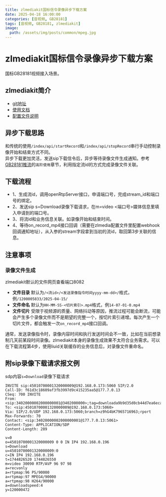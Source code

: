 ```yaml
---
title: zlmediakit国标信令录像异步下载方案
date: 2025-04-18 16:00:00
categories: [音视频, GB28181]
tags: [音视频, GB28181, zlmediakit]
image:
  path: /assets/img/posts/common/mpeg.jpg
---
```


# zlmediakit国标信令录像异步下载方案
国标GB28181视频接入场景。

## zlmediakit简介
+ [git地址](https://github.com/ZLMediaKit/ZLMediaKit)
+ [使用文档](https://docs.zlmediakit.com/zh/guide/)
+ [配置文件说明](https://github.com/zlmediakit/ZLMediaKit/blob/master/conf/config.ini)

## 异步下载思路
和传统的使用`/index/api/startRecord`和`/index/api/stopRecord`串行手动控制录像开始和结束方式不同。   
异步下载更加灵活，发送sip下载信令后，异步等待录像文件生成通知。参考[GB28181推流](https://github.com/ZLMediaKit/ZLMediaKit/wiki/GB28181%E6%8E%A8%E6%B5%81)的`高阶使用`章节，利用指定流id的方式完成录像文件关联。

## 下载流程
- 1、生成流id，调用openRtpServer接口，申请端口号，完成stream_id和端口号的绑定。
- 2、发送sip s=Download录像下载请求，在m=video <端口号>媒体信息里填入申请到的端口号。
- 3、将流id和业务信息关联。如录像开始和结束时间。
- 4、等待on_record_mp4接口回调（需要在zlmedia配置文件里配置webhook回调通知地址），从入参的stream字段拿到当初的流id，取回第3步关联的信息。

## 注意事项
### 录像文件生成
zlmediakit默认的文件网页查看端口8082
+ **文件目录** 默认为`/<流id>/<发送录像指令时间yyyy-mm-dd>/`格式，例`/1200005833/2025-04-15/`
+ **文件命名** 默认为`HH-MM-SS-<切片索引>.mp4`格式，例`14-07-01-0.mp4`
+ **文件切片** 受限于视频源的质量、网络抖动等原因，推流过程可能会断流，可能会产生多个录像文件而不是期望的完整一个，按切片索引递增。每次产生一个切片文件，都会触发一次`on_record_mp4`接口回调。

通常，发送录像指令时，录像内容时间和执行发送时间会不一致，比如在当前想录制几天前某段时间录像。zlmediakit本身的录像生成效果不太符合业务需求。可以在下载流程第4步，使用liuid关联缓存的业务信息后，对录像文件重命名。

## 附sip录像下载请求报文例
sdp内容`s=Download`录像下载请求
```
INVITE sip:45010700001320000009@192.168.0.173:5060 SIP/2.0
Call-ID: f61d3c18609af3fb3997d9c415235aa5@177.7.0.13
CSeq: 700 INVITE
From: <sip:34020000002000000001@3402000000>;tag=downloada9b9d35d0cb44d7ea6ecae46bf4f1d69
To: <sip:45010700001320000009@192.168.0.173:5060>
Via: SIP/2.0/UDP 192.168.0.173:5060;branch=z9hG4bK7965716963;rport
Max-Forwards: 70
Contact: <sip:34020000002000000001@177.7.0.13:5061>
Content-Type: APPLICATION/SDP
Content-Length: 289

v=0
o=45010700001320000009 0 0 IN IP4 192.168.0.196
s=Download
u=45010700001320000009:0
c=IN IP4 192.168.0.196
t=1744826520 1744826550
m=video 30090 RTP/AVP 96 97 98
a=recvonly
a=rtpmap:96 PS/90000
a=rtpmap:97 MPEG4/90000
a=rtpmap:98 H264/90000
a=downloadspeed:4
y=120000472
```